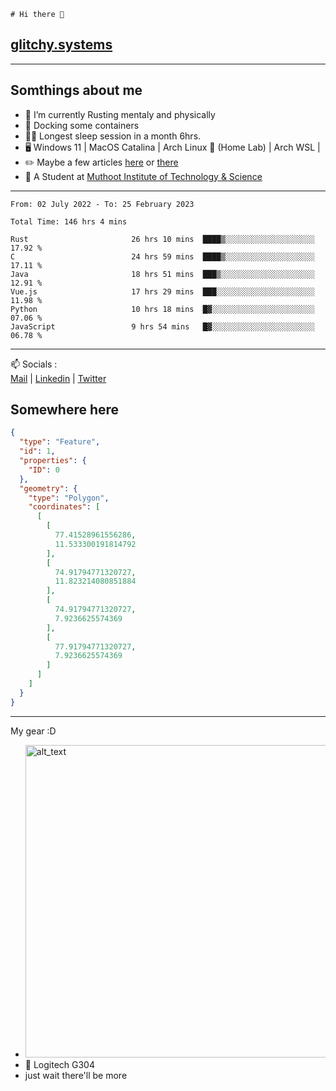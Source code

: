```
# Hi there 👋
```
## [glitchy.systems](https://glitchy.systems)
---

## Somthings about me



- 🌱 I’m currently Rusting mentaly and physically
- 🐋 Docking some containers
- 😶‍🌫️ Longest sleep session in a month 6hrs.
- 🖥️ Windows 11 | MacOS Catalina | Arch Linux 🦩 (Home Lab) | Arch WSL |
- ✏️ Maybe a few articles [here](https://medium.com/@advaithnarayanan8) or [there](https://medium.com/@advaithnarayanan8)
- 📑 A Student at [Muthoot Institute of Technology & Science](https://mgmits.ac.in/)



---

<!--START_SECTION:waka-->

```text
From: 02 July 2022 - To: 25 February 2023

Total Time: 146 hrs 4 mins

Rust                       26 hrs 10 mins  ████▒░░░░░░░░░░░░░░░░░░░░   17.92 %
C                          24 hrs 59 mins  ████▒░░░░░░░░░░░░░░░░░░░░   17.11 %
Java                       18 hrs 51 mins  ███▒░░░░░░░░░░░░░░░░░░░░░   12.91 %
Vue.js                     17 hrs 29 mins  ███░░░░░░░░░░░░░░░░░░░░░░   11.98 %
Python                     10 hrs 18 mins  █▓░░░░░░░░░░░░░░░░░░░░░░░   07.06 %
JavaScript                 9 hrs 54 mins   █▓░░░░░░░░░░░░░░░░░░░░░░░   06.78 %
```

<!--END_SECTION:waka-->

---

📫 Socials :<br>
[Mail](mailto:advaithnarayanan8@gmail.com) | [Linkedin](https://www.linkedin.com/in/advaith-narayanan-a72152214/) | [Twitter](https://twitter.com/advaithnarayan)

## Somewhere here

```geojson
{
  "type": "Feature",
  "id": 1,
  "properties": {
    "ID": 0
  },
  "geometry": {
    "type": "Polygon",
    "coordinates": [
      [
        [
          77.41528961556286,
          11.533300191814792
        ],
        [
          74.91794771320727,
          11.823214080851884
        ],
        [
          74.91794771320727,
          7.9236625574369
        ],
        [
          77.91794771320727,
          7.9236625574369
        ]
      ]
    ]
  }
}
```


--- 
My gear :D

- [<img alt="alt_text" width="500px" src="https://valid.x86.fr/cache/banner/xv24bv-6.png" />](https://valid.x86.fr/xv24bv)
- 🐁 Logitech G304
- just wait there'll be more

